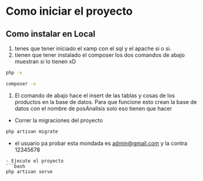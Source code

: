

# Como iniciar el proyecto



## Como instalar en Local
1. tenes que tener iniciado el xamp con el sql y el apache si o si.
2. tienen que tener instalado el composer los dos comandos de abajo muestran si lo tienen xD


```bash
php -v
```
```bash
composer -v
```

1. El comando de abajo hace el insert de las tablas y cosas de los productos en la base de datos. Para que funcione esto crean la base de datos con el nombre de posAnalisis solo eso tienen que hacer


- Correr la migraciones del proyecto
```bash
php artisan migrate
```
- el usuario pa probar esta mondada es admin@gmail.com y la contra 12345678
```
- Ejecute el proyecto
```bash
php artisan serve
```


